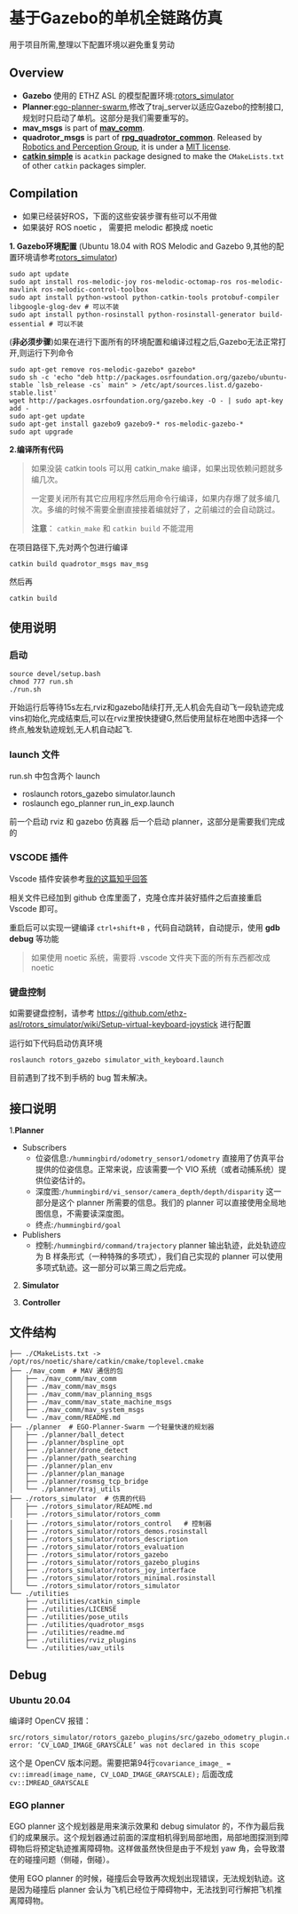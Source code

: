 # 基于Gazebo的单机全链路仿真
用于项目所需,整理以下配置环境以避免重复劳动

## Overview
- **Gazebo** 使用的 ETHZ ASL 的模型配置环境:[rotors_simulator](https://github.com/ethz-asl/rotors_simulator)
- **Planner**:[ego-planner-swarm](https://github.com/ZJU-FAST-Lab/ego-planner-swarm),修改了traj_server以适应Gazebo的控制接口,规划时只启动了单机。这部分是我们需要重写的。
- **mav_msgs** is part of [**mav_comm**]( https://github.com/ethz-asl/mav_comm). 
- **quadrotor_msgs** is part of [**rpg_quadrotor_common**](https://github.com/uzh-rpg/rpg_quadrotor_common).  Released by [Robotics and Perception Group](http://www.ifi.uzh.ch/en/rpg.html), it is  under a [MIT license](./LICENSE).
- [**catkin simple**](https://github.com/catkin/catkin_simple) is a`catkin` package designed to make the `CMakeLists.txt` of other `catkin` packages simpler.

## Compilation

- 如果已经装好ROS，下面的这些安装步骤有些可以不用做
- 如果装好 ROS noetic ， 需要把 melodic 都换成 noetic

**1. Gazebo环境配置**
    (Ubuntu 18.04 with ROS Melodic and Gazebo 9,其他的配置环境请参考[rotors_simulator](https://github.com/ethz-asl/rotors_simulator))
```
sudo apt update
sudo apt install ros-melodic-joy ros-melodic-octomap-ros ros-melodic-mavlink ros-melodic-control-toolbox
sudo apt install python-wstool python-catkin-tools protobuf-compiler libgoogle-glog-dev # 可以不装
sudo apt install python-rosinstall python-rosinstall-generator build-essential # 可以不装
```

(**非必须步骤**)如果在进行下面所有的环境配置和编译过程之后,Gazebo无法正常打开,则运行下列命令
```
sudo apt-get remove ros-melodic-gazebo* gazebo*
sudo sh -c 'echo "deb http://packages.osrfoundation.org/gazebo/ubuntu-stable `lsb_release -cs` main" > /etc/apt/sources.list.d/gazebo-stable.list'
wget http://packages.osrfoundation.org/gazebo.key -O - | sudo apt-key add -
sudo apt-get update
sudo apt-get install gazebo9 gazebo9-* ros-melodic-gazebo-*
sudo apt upgrade
```

**2.编译所有代码**

> 如果没装 catkin tools 可以用 catkin_make 编译，如果出现依赖问题就多编几次。
> 
> 一定要关闭所有其它应用程序然后用命令行编译，如果内存爆了就多编几次。多编的时候不需要全删直接接着编就好了，之前编过的会自动跳过。
> 
> **注意**： `catkin_make` 和 `catkin build` 不能混用

在项目路径下,先对两个包进行编译
```
catkin build quadrotor_msgs mav_msg
```

然后再
```
catkin build
```

## 使用说明

### 启动
```
source devel/setup.bash
chmod 777 run.sh
./run.sh
```
开始运行后等待15s左右,rviz和gazebo陆续打开,无人机会先自动飞一段轨迹完成vins初始化,完成结束后,可以在rviz里按快捷键G,然后使用鼠标在地图中选择一个终点,触发轨迹规划,无人机自动起飞.

### launch 文件
run.sh 中包含两个 launch
- roslaunch rotors_gazebo simulator.launch
- roslaunch ego_planner run_in_exp.launch

前一个启动 rviz 和 gazebo 仿真器
后一个启动 planner，这部分是需要我们完成的

### VSCODE 插件

Vscode 插件安装参考[我的这篇知乎回答](https://zhuanlan.zhihu.com/p/365384185)

相关文件已经加到 github 仓库里面了，克隆仓库并装好插件之后直接重启 Vscode 即可。

重启后可以实现一键编译 `ctrl+shift+B` ，代码自动跳转，自动提示，使用 **gdb debug** 等功能

> 如果使用 noetic 系统，需要将 .vscode 文件夹下面的所有东西都改成 noetic

### 键盘控制

如需要键盘控制，请参考 https://github.com/ethz-asl/rotors_simulator/wiki/Setup-virtual-keyboard-joystick 进行配置

运行如下代码启动仿真环境
```
roslaunch rotors_gazebo simulator_with_keyboard.launch
```

目前遇到了找不到手柄的 bug 暂未解决。

## 接口说明
1.**Planner**
- Subscribers
  - 位姿信息:`/hummingbird/odometry_sensor1/odometry` 直接用了仿真平台提供的位姿信息。正常来说，应该需要一个 VIO 系统（或者动捕系统）提供位姿估计的。
  - 深度图:`/hummingbird/vi_sensor/camera_depth/depth/disparity` 这一部分是这个 planner 所需要的信息。我们的 planner 可以直接使用全局地图信息，不需要读深度图。
  - 终点:`/hummingbird/goal`
- Publishers
  - 控制:`/hummingbird/command/trajectory` planner 输出轨迹，此处轨迹应为 B 样条形式（一种特殊的多项式），我们自己实现的 planner 可以使用多项式轨迹。这一部分可以第三周之后完成。

2. **Simulator**


3. **Controller**

## 文件结构

```
├── ./CMakeLists.txt -> /opt/ros/noetic/share/catkin/cmake/toplevel.cmake
├── ./mav_comm  # MAV 通信的包
│   ├── ./mav_comm/mav_comm
│   ├── ./mav_comm/mav_msgs
│   ├── ./mav_comm/mav_planning_msgs
│   ├── ./mav_comm/mav_state_machine_msgs
│   ├── ./mav_comm/mav_system_msgs
│   └── ./mav_comm/README.md
├── ./planner  # EGO-Planner-Swarm 一个轻量快速的规划器
│   ├── ./planner/ball_detect
│   ├── ./planner/bspline_opt
│   ├── ./planner/drone_detect
│   ├── ./planner/path_searching
│   ├── ./planner/plan_env
│   ├── ./planner/plan_manage
│   ├── ./planner/rosmsg_tcp_bridge
│   └── ./planner/traj_utils
├── ./rotors_simulator  # 仿真的代码
│   ├── ./rotors_simulator/README.md
│   ├── ./rotors_simulator/rotors_comm
│   ├── ./rotors_simulator/rotors_control   # 控制器
│   ├── ./rotors_simulator/rotors_demos.rosinstall
│   ├── ./rotors_simulator/rotors_description
│   ├── ./rotors_simulator/rotors_evaluation
│   ├── ./rotors_simulator/rotors_gazebo
│   ├── ./rotors_simulator/rotors_gazebo_plugins
│   ├── ./rotors_simulator/rotors_joy_interface
│   ├── ./rotors_simulator/rotors_minimal.rosinstall
│   └── ./rotors_simulator/rotors_simulator
└── ./utilities
    ├── ./utilities/catkin_simple
    ├── ./utilities/LICENSE
    ├── ./utilities/pose_utils
    ├── ./utilities/quadrotor_msgs
    ├── ./utilities/readme.md
    ├── ./utilities/rviz_plugins
    └── ./utilities/uav_utils
```

## Debug

### Ubuntu 20.04

编译时 OpenCV 报错：
```
src/rotors_simulator/rotors_gazebo_plugins/src/gazebo_odometry_plugin.cpp:94:48: error: ‘CV_LOAD_IMAGE_GRAYSCALE’ was not declared in this scope
```

这个是 OpenCV 版本问题。需要把第94行`covariance_image_ = cv::imread(image_name, CV_LOAD_IMAGE_GRAYSCALE);` 后面改成 `cv::IMREAD_GRAYSCALE`


### EGO planner

EGO planner 这个规划器是用来演示效果和 debug simulator 的，不作为最后我们的成果展示。这个规划器通过前面的深度相机得到局部地图，局部地图探测到障碍物后将预定轨迹推离障碍物。这样做虽然快但是由于不规划 yaw 角，会导致潜在的碰撞问题（侧碰，倒碰）。

使用 EGO planner 的时候，碰撞后会导致再次规划出现错误，无法规划轨迹。这是因为碰撞后 planner 会认为飞机已经位于障碍物中，无法找到可行解把飞机推离障碍物。